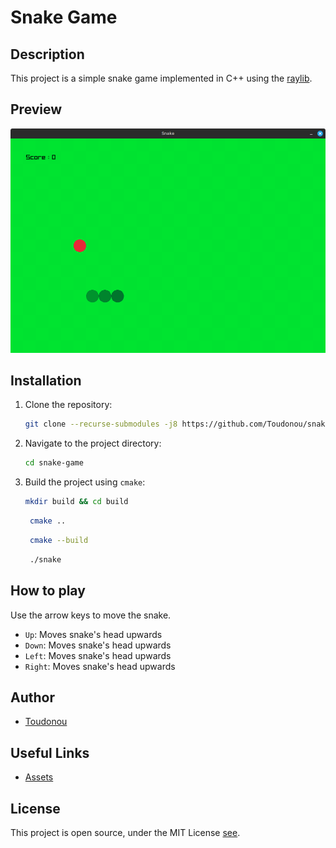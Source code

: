 # Snake Game

## Description
This project is a simple snake game implemented in C++ using the [raylib](https://www.raylib.com).

## Preview
![img.png](img.png)

## Installation
1. Clone the repository:
    ```sh
    git clone --recurse-submodules -j8 https://github.com/Toudonou/snake-game.git
    ```
2. Navigate to the project directory:
    ```sh
    cd snake-game
    ```
3. Build the project using `cmake`:
    ```sh
    mkdir build && cd build
    ```
   ```sh
    cmake ..
    ```
   ```sh
    cmake --build 
    ```
   ```sh
    ./snake
    ```

## How to play
Use the arrow keys to move the snake. 
  - `Up`: Moves snake's head upwards
  - `Down`: Moves snake's head upwards
  - `Left`: Moves snake's head upwards
  - `Right`: Moves snake's head upwards

## Author
- [Toudonou](https://github.com/Toudonou)

## Useful Links
- [Assets](https://opengameart.org/content/snake-game-assets)


## License
This project is open source, under the MIT License [see](LICENSE).